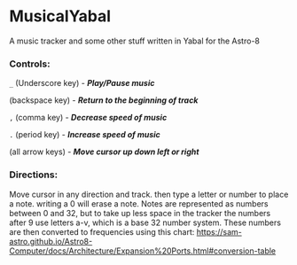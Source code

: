 # MusicalYabal
A music tracker and some other stuff written in Yabal for the Astro-8

### Controls:
`_` (Underscore key) - ***Play/Pause music***

(backspace key) - ***Return to the beginning of track***

`,` (comma key) - ***Decrease speed of music***

`.` (period key) - ***Increase speed of music***

(all arrow keys) - ***Move cursor up down left or right***


### Directions:
Move cursor in any direction and track. then type a letter or number to place a note. writing a 0 will erase a note. Notes are represented as numbers between 0 and 32, but to take up less space in the tracker the numbers after 9 use letters a-v, which is a base 32 number system. These numbers are then converted to frequencies using this chart: https://sam-astro.github.io/Astro8-Computer/docs/Architecture/Expansion%20Ports.html#conversion-table
